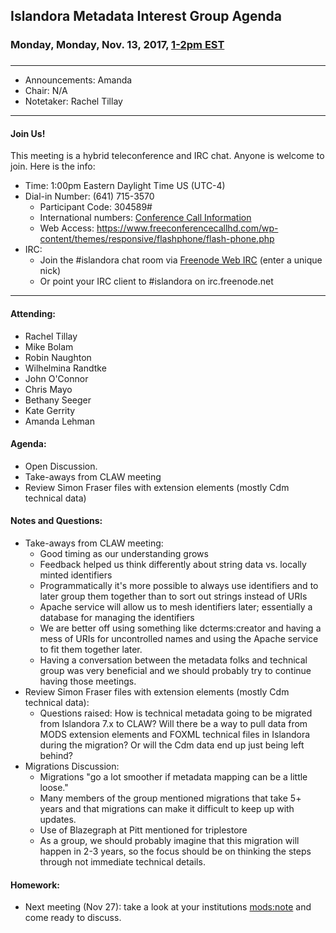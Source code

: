 ## Islandora Metadata Interest Group Agenda
### Monday, Monday, Nov. 13, 2017, [1-2pm EST](http://www.thetimezoneconverter.com/?t=1%20pm&tz=Toronto&)
### 
---
* Announcements: Amanda
* Chair: N/A
* Notetaker: Rachel Tillay  

---

#### Join Us!
This meeting is a hybrid teleconference and IRC chat. Anyone is welcome to join. Here is the info:
* Time: 1:00pm Eastern Daylight Time US (UTC-4)
* Dial-in Number: (641) 715-3570
  * Participant Code: 304589#
  * International numbers: [Conference Call Information](https://github.com/Islandora-CLAW/CLAW/wiki/Conference-Call-Information)
  * Web Access: https://www.freeconferencecallhd.com/wp-content/themes/responsive/flashphone/flash-phone.php
* IRC:
  * Join the #islandora chat room via [Freenode Web IRC](http://webchat.freenode.net/) (enter a unique nick)
  * Or point your IRC client to #islandora on irc.freenode.net
---

#### Attending:
* Rachel Tillay
* Mike Bolam
* Robin Naughton
* Wilhelmina Randtke
* John O'Connor
* Chris Mayo
* Bethany Seeger
* Kate Gerrity
* Amanda Lehman

#### Agenda:
* Open Discussion.
* Take-aways from CLAW meeting
* Review Simon Fraser files with extension elements (mostly Cdm technical data)

#### Notes and Questions:
* Take-aways from CLAW meeting:
  * Good timing as our understanding grows
  * Feedback helped us think differently about string data vs. locally minted identifiers
  * Programmatically it's more possible to always use identifiers and to later group them together than to sort out strings instead of URIs
  * Apache service will allow us to mesh identifiers later; essentially a database for managing the identifiers
  * We are better off using something like dcterms:creator and having a mess of URIs for uncontrolled names and using the Apache service to fit them together later.
  * Having a conversation between the metadata folks and technical group was very beneficial and we should probably try to continue having those meetings.
* Review Simon Fraser files with extension elements (mostly Cdm technical data):
  * Questions raised: How is technical metadata going to be migrated from Islandora 7.x to CLAW? Will there be a way to pull data from MODS extension elements and FOXML technical files in Islandora during the migration? Or will the Cdm data end up just being left behind?
* Migrations Discussion:
  * Migrations "go a lot smoother if metadata mapping can be a little loose."
  * Many members of the group mentioned migrations that take 5+ years and that migrations can make it difficult to keep up with updates.
  * Use of Blazegraph at Pitt mentioned for triplestore
  * As a group, we should probably imagine that this migration will happen in 2-3 years, so the focus should be on thinking the steps through not immediate technical details.
  
#### Homework: 
* Next meeting (Nov 27): take a look at your institutions [mods:note](https://trello.com/c/BDRishWv) and come ready to discuss. 
